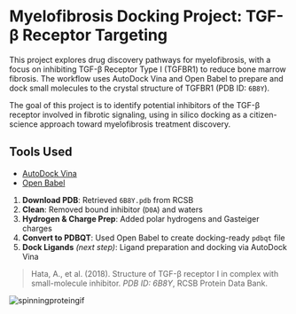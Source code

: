 # Myelofibrosis Docking Project: TGF-β Receptor Targeting

This project explores drug discovery pathways for myelofibrosis, with a focus on inhibiting TGF-β Receptor Type I (TGFBR1) to reduce bone marrow fibrosis. The workflow uses AutoDock Vina and Open Babel to prepare and dock small molecules to the crystal structure of TGFBR1 (PDB ID: `6B8Y`).

The goal of this project is to identify potential inhibitors of the TGF-β receptor involved in fibrotic signaling, using in silico docking as a citizen-science approach toward myelofibrosis treatment discovery.

## Tools Used
- [AutoDock Vina](http://vina.scripps.edu/)
- [Open Babel](https://openbabel.org/wiki/Main_Page)

1. **Download PDB**: Retrieved `6B8Y.pdb` from RCSB
2. **Clean**: Removed bound inhibitor (`D0A`) and waters
3. **Hydrogen & Charge Prep**: Added polar hydrogens and Gasteiger charges
4. **Convert to PDBQT**: Used Open Babel to create docking-ready `pdbqt` file
5. **Dock Ligands** *(next step)*: Ligand preparation and docking via AutoDock Vina

> Hata, A., et al. (2018). Structure of TGF-β receptor I in complex with small-molecule inhibitor. *PDB ID: 6B8Y*, RCSB Protein Data Bank.


![spinningproteingif](https://github.com/user-attachments/assets/c2cdf605-0c01-43c9-9aaa-c7c2893d7df7)
